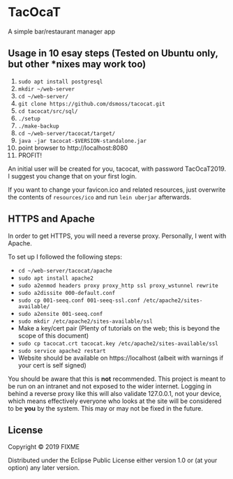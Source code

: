 # TacOcaT

A simple bar/restaurant manager app

## Usage in 10 esay steps (Tested on Ubuntu only, but other \*nixes may work too)

1. `sudo apt install postgresql`
2. `mkdir ~/web-server`
3. `cd ~/web-server/`
3. `git clone https://github.com/dsmoss/tacocat.git`
4. `cd tacocat/src/sql/`
5. `./setup`
6. `./make-backup`
7. `cd ~/web-server/tacocat/target/`
8. `java -jar tacocat-$VERSION-standalone.jar`
9. point browser to http://localhost:8080
10. PROFIT!

An initial user will be created for you, tacocat, with password TacOcaT2019.
I suggest you change that on your first login.

If you want to change your favicon.ico and related resources, just overwrite the contents of `resources/ico` and run `lein uberjar` afterwards.

## HTTPS and Apache

In order to get HTTPS, you will need a reverse proxy. Personally, I went with Apache.

To set up I followed the following steps:

- `cd ~/web-server/tacocat/apache`
- `sudo apt install apache2`
- `sudo a2enmod headers proxy proxy_http ssl proxy_wstunnel rewrite`
- `sudo a2dissite 000-default.conf`
- `sudo cp 001-seeq.conf 001-seeq-ssl.conf /etc/apache2/sites-available/`
- `sudo a2ensite 001-seeq.conf`
- `sudo mkdir /etc/apache2/sites-available/ssl`
- Make a key/cert pair (Plenty of tutorials on the web; this is beyond the scope of this document)
- `sudo cp tacocat.crt tacocat.key /etc/apache2/sites-available/ssl`
- `sudo service apache2 restart`
- Website should be available on https://localhost (albeit with warnings if your cert is self signed)

You should be aware that this is **not** recommended. This project is meant to be run on an intranet and not exposed to the wider internet. Logging in behind a reverse proxy like this will also validate 127.0.0.1, not your device, which means effectively everyone who looks at the site will be considered to be **you** by the system. This may or may not be fixed in the future.

## License

Copyright © 2019 FIXME

Distributed under the Eclipse Public License either version 1.0 or (at
your option) any later version.
